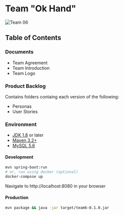 # Team "Ok Hand"
![Team 06](https://github.com/CSCC01/Team6/blob/master/Documents/TeamLogo.png "Team 06")
## Table of Contents

### Documents

* Team Agreement
* Team Introduction
* Team Logo

### Product Backlog

Contains folders containg each version of the following:

* Personas
* User Stories

### Environment

* [JDK 1.8](http://www.oracle.com/technetwork/java/javase/downloads/index.html) or later
* [Maven 3.2+](https://maven.apache.org/download.cgi)
* [MySQL 5.6](https://dev.mysql.com/downloads/mysql/5.6.html)

#### Development

```sh
mvn spring-boot:run
# or, run using docker (optional)
docker-compose up 
```

Navigate to http://localhost:8080 in your browser

#### Production 

```sh
mvn package && java -jar target/team6-0.1.0.jar
```

